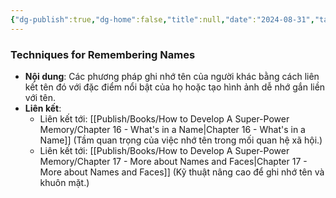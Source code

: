 ```yaml
---
{"dg-publish":true,"dg-home":false,"title":null,"date":"2024-08-31","tags":["#books","#memory","#How_to_Develop_A_Super_Power_Memory"],"Chương":"Chương15","dg-path":"Books/How to Develop A Super-Power Memory/Techniques for Remembering Names.md","permalink":"/books/how-to-develop-a-super-power-memory/techniques-for-remembering-names/","dgPassFrontmatter":true,"noteIcon":"","updated":"2025-01-30T14:27:14.111+07:00"}
---
```


### Techniques for Remembering Names

- **Nội dung**: Các phương pháp ghi nhớ tên của người khác bằng cách liên kết tên đó với đặc điểm nổi bật của họ hoặc tạo hình ảnh dễ nhớ gắn liền với tên.
- **Liên kết**:
    - Liên kết tới: [[Publish/Books/How to Develop A Super-Power Memory/Chapter 16 - What's in a Name\|Chapter 16 - What's in a Name]] (Tầm quan trọng của việc nhớ tên trong mối quan hệ xã hội.)
    - Liên kết tới: [[Publish/Books/How to Develop A Super-Power Memory/Chapter 17 - More about Names and Faces\|Chapter 17 - More about Names and Faces]] (Kỹ thuật nâng cao để ghi nhớ tên và khuôn mặt.)